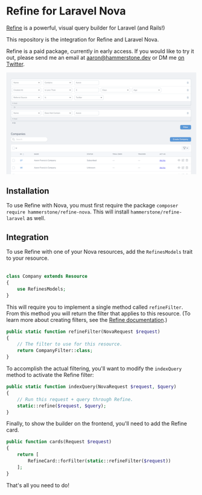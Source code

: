 # Refine for Laravel Nova

[Refine](https://hammerstone.dev/refine/laravel/docs/main) is a powerful, visual query builder for Laravel (and Rails!)

This repository is the integration for Refine and Laravel Nova.

Refine is a paid package, currently in early access. If you would like to try it out, please send me an email at aaron@hammerstone.dev or DM me [on Twitter](https://twitter.com/aarondfrancis).

![Refine Nova](art/refine-nova.png)

## Installation

To use Refine with Nova, you must first require the package `composer require hammerstone/refine-nova`. This will
install `hammerstone/refine-laravel` as well.

## Integration

To use Refine with one of your Nova resources, add the `RefinesModels` trait to your resource.

```php

class Company extends Resource
{
    use RefinesModels;
}
```

This will require you to implement a single method called `refineFilter`. From this method you will return the filter
that applies to this resource. (To learn more about creating filters, see
the [Refine documentation](https://hammerstone.dev/refine/laravel/docs/main).)

```php
public static function refineFilter(NovaRequest $request)
{
    // The filter to use for this resource. 
    return CompanyFilter::class;
}
```

To accomplish the actual filtering, you'll want to modify the `indexQuery` method to activate the Refine filter:

```php
public static function indexQuery(NovaRequest $request, $query)
{
    // Run this request + query through Refine.
    static::refine($request, $query);
}
```

Finally, to show the builder on the frontend, you'll need to add the Refine card.

```php
public function cards(Request $request)
{
    return [
        RefineCard::forFilter(static::refineFilter($request))
    ];
}
```

That's all you need to do! 
